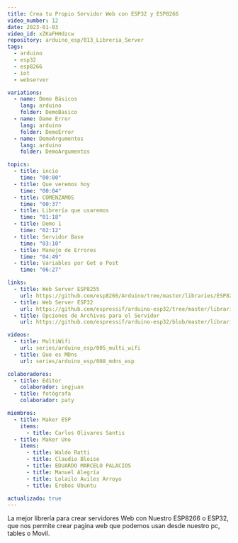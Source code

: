 ```yaml
---
title: Crea tu Propio Servidor Web con ESP32 y ESP8266
video_number: 12
date: 2023-01-03
video_id: xZKaFHHdzcw
repository: arduino_esp/013_Libreria_Server
tags:
  - arduino
  - esp32
  - esp8266
  - iot
  - webserver

variations:
  - name: Demo Básicos
    lang: arduino
    folder: DemoBasico
  - name: Dame Error
    lang: arduino
    folder: DemoError
  - name: DemoArgumentos
    lang: arduino
    folder: DemoArgumentos

topics:
  - title: incio
    time: "00:00"
  - title: Que veremos hoy
    time: "00:04"
  - title: COMENZAMOS
    time: "00:37"
  - title: Librería que usaremos
    time: "01:18"
  - title: Demo 1
    time: "02:12"
  - title: Servidor Base
    time: "03:10"
  - title: Manejo de Errores
    time: "04:49"
  - title: Variables por Get o Post
    time: "06:27"

links:
  - title: Web Server ESP8255
    url: https://github.com/esp8266/Arduino/tree/master/libraries/ESP8266WebServer
  - title: Web Server ESP32
    url: https://github.com/espressif/arduino-esp32/tree/master/libraries/WebServer
  - title: Opciones de Archivos para el Servidor
    url: https://github.com/espressif/arduino-esp32/blob/master/libraries/WebServer/src/detail/mimetable.cpp

videos:
  - title: MultiWifi
    url: series/arduino_esp/005_multi_wifi
  - title: Que es MDns
    url: series/arduino_esp/008_mdns_esp

colaboradores:
  - title: Editor
    colaborador: ingjuan
  - title: fotógrafa
    colaborador: paty

miembros:
  - title: Maker ESP
    items:
      - title: Carlos Olivares Santis
  - title: Maker Uno
    items:
      - title: Waldo Ratti
      - title: Claudio Bloise
      - title: EDUARDO MARCELO PALACIOS
      - title: Manuel Alegría
      - title: Lolailo Aviles Arroyo
      - title: Erebos Ubuntu

actualizado: true
---
```


La mejor librería para crear servidores Web con Nuestro ESP8266 o ESP32, que nos permite crear pagina web que podemos usan desde nuestro pc, tables o Movil.
